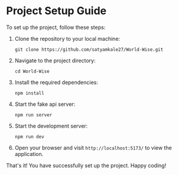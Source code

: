 # Project Setup Guide

To set up the project, follow these steps:

1. Clone the repository to your local machine:

   ```
   git clone https://github.com/satyamkale27/World-Wise.git
   ```

2. Navigate to the project directory:

   ```
   cd World-Wise
   ```

3. Install the required dependencies:

   ```
   npm install
   ```

4. Start the fake api server:

   ```
   npm run server
   ```

5. Start the development server:

   ```
   npm run dev
   ```

6. Open your browser and visit `http://localhost:5173/` to view the application.

That's it! You have successfully set up the project. Happy coding!
